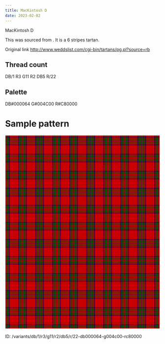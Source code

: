 ```yaml
---
title: MacKintosh D
date: 2023-02-02
---
```

MacKintosh D

This was sourced from <no value>.  It is a 6 stripes tartan.

Original link http://www.weddslist.com/cgi-bin/tartans/pg.pl?source=rb

## Thread count
DB/1 R3 G11 R2 DB5 R/22

## Palette
DB#000064 G#004C00 R#C80000

# Sample pattern

![Tartan detail](tartan.png "DB/1 R3 G11 R2 DB5 R/22 tartan")

ID: /variants/db/1/r3/g11/r2/db5/r/22-db000064-g004c00-rc80000
